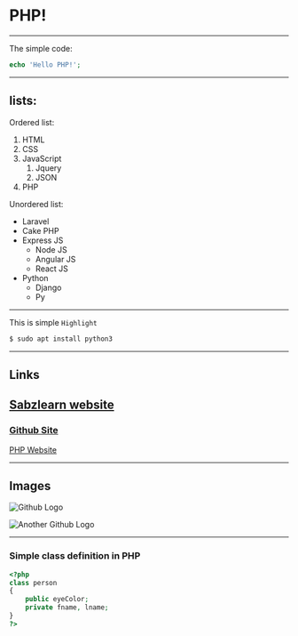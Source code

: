 # PHP!

---

The simple code:

```php
echo 'Hello PHP!';
```

---

## lists:

Ordered list:

1. HTML
2. CSS
3. JavaScript
    1. Jquery
    2. JSON
4. PHP

Unordered list:

-   Laravel
-   Cake PHP
-   Express JS
    -   Node JS
    -   Angular JS
    -   React JS
-   Python
    -   Django
    -   Py

---

This is simple `Highlight`

```sh
$ sudo apt install python3
```

---

## Links

## [Sabzlearn website](https://sabzlearn.ir)

### [Github Site](https://github.com)

[PHP Website](https://php.net)

---

## Images

![Github Logo](https://encrypted-tbn0.gstatic.com/images?q=tbn:ANd9GcTLsneuujTXfTkOczkvd2VQcXFMUhPQXdAcQoodQ1-z4w&s)

![Another Github Logo](https://encrypted-tbn0.gstatic.com/images?q=tbn:ANd9GcQzUECg_ITr7YkE2pYiVdHqTxlg3wLwXKXIQrcxEBKd7Q&s)

---

### Simple class definition in PHP

```PHP
<?php
class person
{
    public eyeColor;
    private fname, lname;
}
?>
```
